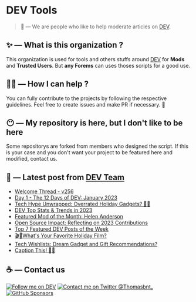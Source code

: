 # DEV Tools

> 🔧 — We are people who like to help moderate articles on [DEV](https://dev.to).

## ✨ — What is this organization ?

This organization is used for tools and others stuffs around [DEV](https://dev.to) for **Mods** and **Trusted Users**. But __any Forems__ can uses thoses scripts for a good use.


## 💪🏼 — How I can help ?

You can fully contribute to the projects by following the respective guidelines. Feel free to create issues and make PR if necessary. 🎉

## 😶 — My repository is here, but I don't like to be here

Some repositorys are forked from members who designed the script. If this is your case and you don't want your project to be featured here and modified, contact us.

## 📝 — Latest post from [DEV Team](https://dev.to/devteam)

<!-- BLOG-POST-LIST:START -->
- [Welcome Thread - v256](https://dev.to/devteam/welcome-thread-v257-5g3e)
- [Day 1 - The 12 Days of DEV: January 2023](https://dev.to/devteam/day-1-january-2023-4a9i)
- [Tech Hype Unwrapped: Overrated Holiday Gadgets? 🤔🎁](https://dev.to/devteam/tech-hype-unwrapped-overrated-holiday-gadgets-1nio)
- [DEV Top Stats &amp; Trends in 2023](https://dev.to/devteam/dev-top-stats-trends-in-2023-530c)
- [Featured Mod of the Month: Helen Anderson](https://dev.to/devteam/featured-mod-of-the-month-helen-anderson-38mc)
- [Open Source Impact: Reflecting on 2023 Contributions](https://dev.to/devteam/open-source-impact-reflecting-on-2023-contributions-2h6d)
- [Top 7 Featured DEV Posts of the Week](https://dev.to/devteam/top-7-featured-dev-posts-of-the-week-1bd)
- [🎬🍿What&#39;s Your Favorite Holiday Film?](https://dev.to/devteam/whats-your-favorite-holiday-film-2pnf)
- [Tech Wishlists: Dream Gadget and Gift Recommendations?](https://dev.to/devteam/tech-wishlists-dream-gadget-and-gift-recommendations-17bd)
- [Caption This! 🤔💭](https://dev.to/devteam/caption-this-8e2)
<!-- BLOG-POST-LIST:END -->


## ☕ — Contact us

[![Follow me on DEV](https://img.shields.io/badge/dev.to-%2308090A.svg?&style=for-the-badge&logo=dev.to&logoColor=white&alt=devto)](https://dev.to/thomasbnt)
[![Contact me on Twitter @Thomasbnt_](https://img.shields.io/badge/Contact%20me%20on%20Twitter-%231DA1F2.svg?&style=for-the-badge&logo=twitter&logoColor=white&alt=twitter)](https://twitter.com/messages/1142357270-1142357270?text=Hello,%20I%20contact%20you%20from%20devtotools%20&recipient_id=1142357270) [![GitHub Sponsors](https://img.shields.io/badge/Sponsor%20me-%23EA54AE.svg?&style=for-the-badge&logo=github-sponsors&logoColor=white)](https://github.com/sponsors/thomasbnt)


